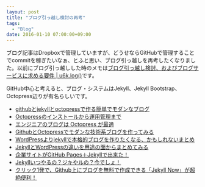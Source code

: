 ```yaml
---
layout: post
title: "ブログ引っ越し検討の再考"
tags:
  - "Blog"
date: 2016-01-10 07:00:00+09:00
---
```


ブログ記事はDropboxで管理していますが、どうせならGitHubで管理することでcommitを稼ぎたいなぁ、とふと思い、ブログ引っ越しを再考したくなりました。以前にブログ引っ越しした時のメモは[ブログ引っ越し検討、およびブログサービスに求める要件 | u6k.log()](http://blog.u6k.me/2015/05/blog-post.html)です。

<!-- more -->

GitHub中心と考えると、ブログ・システムはJekyll、Jekyll Bootstrap、Octopress辺りが有名らしいです。

* [githubとjekyllとoctopressで作る簡単でモダンなブログ](http://mattn.kaoriya.net/software/lang/ruby/20111017205717.htm)
* [Octopressのインストールから運用管理まで](http://tokkonopapa.github.io/blog/2011/12/30/octopress-on-github-and-bitbucket/)
* [エンジニアのブログは Octopress が最適](http://blog.shiroyama.us/blog/2014/02/26/octopress/)
* [GithubとOctopressでモダンな技術系ブログを作ってみる](http://blog.glidenote.com/blog/2011/11/07/install-octopress-on-github/)
* [WordPressよりjekyllで本格的ブログを作りたくなる、かもしれないまとめ](http://tokkono.cute.coocan.jp/blog/slow/index.php/programming/making-blog-with-jekyll/)
* [JekyllとWordPressの違いを用途の面からまとめてみる](http://artisanedge.jp/blog/2013/04/10/193015.html)
* [企業サイトがGitHub Pages＋Jekyllで出来た！](http://artisanedge.jp/blog/2013/04/10/085127.html)
* [Jekyllいつやるの？ジキやルの？今でしょ！](http://melborne.github.io/2013/05/20/now-the-time-to-start-jekyll/)
* [クリック1発で、Github上にブログを無料で作成できる「Jekyll Now」が超絶便利！](http://plus.appgiga.jp/masatolan/2015/01/13/55047/)
